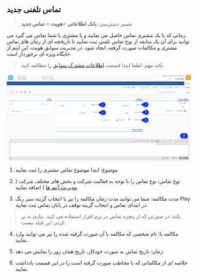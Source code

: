 ﻿## تماس تلفنی جدید

> مسیر دسترسی:  **بانک اطلاعاتی** >**هویت** > **تماس جدید** 

زمانی که با یک مشتری تماس حاصل می نمایید و یا مشتری با شما تماس می گیرد می توانید برای آن یک سابقه از نوع تماس تلفنی ثبت نمایید تا تاریخچه ای از زمان های تماس مشتری و مکالمات صورت گرفته، ایجاد شود. در مدیریت سوابق هویت، این آیتم از جایگاه ویژه ای برخوردار است.

> نکته مهم: لطفا ابتدا قسمت [اطلاعات مشترک سوابق](https://github.com/1stco/PayamGostarDocs/blob/master/help%202.5.4/Integrated-bank/Database/Records/Joint-record-information/Joint-record-information.md) را مطالعه کنید.


![.](NewCalls1.jfif)

1. موضوع: ابتدا موضوع تماس مشتری را ثبت نمایید

2. نوع تماس: نوع تماس را با توجه به فعالیت شرکت و بخش های مختلف شرکت ( [مدیریت آیتم ها](https://github.com/1stco/PayamGostarDocs/blob/master/help%202.5.4/Basic-Information/Management-of-system-items/Management-of-system-items.md) ) اضافه نمایید.

3. مدت مکالمه: شما می توانید مدت زمان مکالمه را نیز با انتخاب گزینه سبز رنگ Play   در ابتدای تماس و انتخاب گزینه توقف در پایان تماس ثبت نمایید.

> نکته: در صورتی که از پنجره تماس در نرم افزار استفاده می کنید. نیازی به پر کردن این فیلد نیست.

4.  مکالمه با: نام شخصی که مکالمه با آن صورت گرفته شده را نیز می توانید وارد نمایید .

5. زمان: تاریخ تماس به صورت خودکار، تاریخ همان روز را نمایش می دهد.

6. خلاصه ای از مکالماتی که با مخاطب صورت گرفته است را در این قسمت یادداشت نمایید.